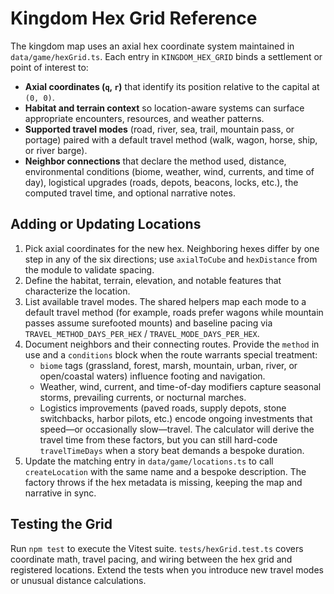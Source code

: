 # Kingdom Hex Grid Reference

The kingdom map uses an axial hex coordinate system maintained in `data/game/hexGrid.ts`. Each entry in `KINGDOM_HEX_GRID` binds a settlement or point of interest to:

- **Axial coordinates (`q`, `r`)** that identify its position relative to the capital at `(0, 0)`.
- **Habitat and terrain context** so location-aware systems can surface appropriate encounters, resources, and weather patterns.
- **Supported travel modes** (road, river, sea, trail, mountain pass, or portage) paired with a default travel method (walk, wagon, horse, ship, or river barge).
- **Neighbor connections** that declare the method used, distance, environmental conditions (biome, weather, wind, currents, and time of day), logistical upgrades (roads, depots, beacons, locks, etc.), the computed travel time, and optional narrative notes.

## Adding or Updating Locations

1. Pick axial coordinates for the new hex. Neighboring hexes differ by one step in any of the six directions; use `axialToCube` and `hexDistance` from the module to validate spacing.
2. Define the habitat, terrain, elevation, and notable features that characterize the location.
3. List available travel modes. The shared helpers map each mode to a default travel method (for example, roads prefer wagons while mountain passes assume surefooted mounts) and baseline pacing via `TRAVEL_METHOD_DAYS_PER_HEX` / `TRAVEL_MODE_DAYS_PER_HEX`.
4. Document neighbors and their connecting routes. Provide the `method` in use and a `conditions` block when the route warrants special treatment:
   - `biome` tags (grassland, forest, marsh, mountain, urban, river, or open/coastal waters) influence footing and navigation.
   - Weather, wind, current, and time-of-day modifiers capture seasonal storms, prevailing currents, or nocturnal marches.
   - Logistics improvements (paved roads, supply depots, stone switchbacks, harbor pilots, etc.) encode ongoing investments that speed—or occasionally slow—travel.
   The calculator will derive the travel time from these factors, but you can still hard-code `travelTimeDays` when a story beat demands a bespoke duration.
5. Update the matching entry in `data/game/locations.ts` to call `createLocation` with the same name and a bespoke description. The factory throws if the hex metadata is missing, keeping the map and narrative in sync.

## Testing the Grid

Run `npm test` to execute the Vitest suite. `tests/hexGrid.test.ts` covers coordinate math, travel pacing, and wiring between the hex grid and registered locations. Extend the tests when you introduce new travel modes or unusual distance calculations.
